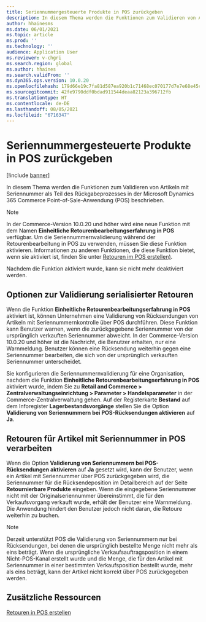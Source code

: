 ```yaml
---
title: Seriennummergesteuerte Produkte in POS zurückgeben
description: In diesem Thema werden die Funktionen zum Validieren von Artikeln mit Seriennummer als Teil des Rückgabeprozesses in der Microsoft Dynamics 365 Commerce Point-of-Sale-Anwendung (POS) beschrieben.
author: hhainesms
ms.date: 06/01/2021
ms.topic: article
ms.prod: ''
ms.technology: ''
audience: Application User
ms.reviewer: v-chgri
ms.search.region: global
ms.author: hhaines
ms.search.validFrom: ''
ms.dyn365.ops.version: 10.0.20
ms.openlocfilehash: 179d66e19c7fa81d587ea920b1c71468ec070177d7e7e68e45c2b58da2f9f5af
ms.sourcegitcommit: 42fe9790ddf0bdad911544deaa82123a396712fb
ms.translationtype: HT
ms.contentlocale: de-DE
ms.lasthandoff: 08/05/2021
ms.locfileid: "6716347"
---
```

# <a name="return-serial-numbercontrolled-products-in-pos"></a>Seriennummergesteuerte Produkte in POS zurückgeben

[!include [banner](includes/banner.md)]

In diesem Thema werden die Funktionen zum Validieren von Artikeln mit Seriennummer als Teil des Rückgabeprozesses in der Microsoft Dynamics 365 Commerce Point-of-Sale-Anwendung (POS) beschrieben.

> [!NOTE]
> In der Commerce-Version 10.0.20 und höher wird eine neue Funktion mit dem Namen **Einheitliche Retourenbearbeitungserfahrung in POS** verfügbar. Um die Seriennummernvalidierung während der Retourenbearbeitung in POS zu verwenden, müssen Sie diese Funktion aktivieren. Informationen zu anderen Funktionen, die diese Funktion bietet, wenn sie aktiviert ist, finden Sie unter [Retouren im POS erstellen)](POS-returns.md).
>
> Nachdem die Funktion aktiviert wurde, kann sie nicht mehr deaktiviert werden.

## <a name="options-for-validating-serialized-returns"></a>Optionen zur Validierung serialisierter Retouren

Wenn die Funktion **Einheitliche Retourenbearbeitungserfahrung in POS** aktiviert ist, können Unternehmen eine Validierung von Rücksendungen von Artikeln mit Seriennummernkontrolle über POS durchführen. Diese Funktion kann Benutzer warnen, wenn die zurückgegebene Seriennummer von der ursprünglich verkauften Seriennummer abweicht. In der Commerce-Version 10.0.20 und höher ist die Nachricht, die Benutzer erhalten, nur eine Warnmeldung. Benutzer können eine Rücksendung weiterhin gegen eine Seriennummer bearbeiten, die sich von der ursprünglich verkauften Seriennummer unterscheidet.

Sie konfigurieren die Seriennummernvalidierung für eine Organisation, nachdem die Funktion **Einheitliche Retourenbearbeitungserfahrung in POS** aktiviert wurde, indem Sie zu **Retail and Commerce \> Zentralverwaltungseinrichtung \> Parameter \> Handelsparameter** in der Commerce-Zentralverwaltung gehen. Auf der Registerkarte **Bestand** auf dem Inforegister **Lagerbestandsvorgänge** stellen Sie die Option **Validierung von Seriennummern bei POS-Rücksendungen aktivieren** auf **Ja**.

## <a name="process-returns-for-serialized-items-in-pos"></a>Retouren für Artikel mit Seriennummer in POS verarbeiten

Wenn die Option **Validierung von Seriennummern bei POS-Rücksendungen aktivieren** auf **Ja** gesetzt wird, kann der Benutzer, wenn ein Artikel mit Seriennummer über POS zurückgegeben wird, die Seriennummer für die Rücksendeposition im Detailbereich auf der Seite **Retournierbare Produkte** eingeben. Wenn die eingegebene Seriennummer nicht mit der Originalseriennummer übereinstimmt, die für den Verkaufsvorgang verkauft wurde, erhält der Benutzer eine Warnmeldung. Die Anwendung hindert den Benutzer jedoch nicht daran, die Retoure weiterhin zu buchen.

> [!NOTE]
> Derzeit unterstützt POS die Validierung von Seriennummern nur bei Rücksendungen, bei denen die ursprünglich bestellte Menge nicht mehr als eins beträgt. Wenn die ursprüngliche Verkaufsauftragsposition in einem Nicht-POS-Kanal erstellt wurde und die Menge, die für den Artikel mit Seriennummer in einer bestimmten Verkaufsposition bestellt wurde, mehr als eins beträgt, kann der Artikel nicht korrekt über POS zurückgegeben werden.

## <a name="additional-resources"></a>Zusätzliche Ressourcen

[Retouren in POS erstellen](POS-returns.md)
